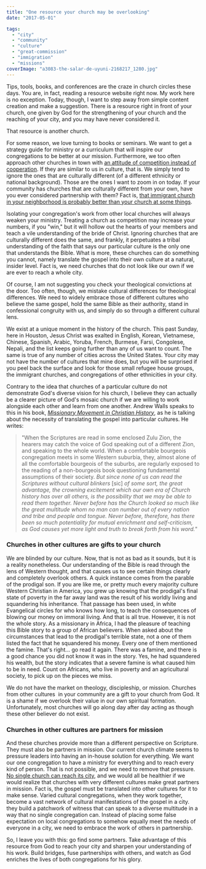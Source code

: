 ```yaml
---
title: "One resource your church may be overlooking"
date: "2017-05-01"

tags: 
  - "city"
  - "community"
  - "culture"
  - "great-commission"
  - "immigration"
  - "missions"
coverImage: "a3083-the-salar-de-uyuni-2168217_1280.jpg"
---
```


Tips, tools, books, and conferences are the craze in church circles these days. You are, in fact, reading a resource website right now. My work here is no exception. Today, though, I want to step away from simple content creation and make a suggestion. There is a resource right in front of your church, one given by God for the strengthening of your church and the reaching of your city, and you may have never considered it.

That resource is another church.

For some reason, we love turning to books or seminars. We want to get a strategy guide for ministry or a curriculum that will inspire our congregations to be better at our mission. Furthermore, we too often approach other churches in town with [an attitude of competition instead of cooperation](http://blog.keelancook.com/2015/11/cooperation-or-competition-does-your-church-play-nice-with-others.html). If they are similar to us in culture, that is. We simply tend to ignore the ones that are culturally different (of a different ethnicity or national background). Those are the ones I want to zoom in on today. If your community has churches that are culturally different from your own, have you ever considered partnership with them? Fact is, [that immigrant church in your neighborhood is probably better than your church at some things](http://blog.keelancook.com/2016/11/three-things-the-immigrant-church-in-your-city-does-better-than-you.html).

Isolating your congregation's work from other local churches will always weaken your ministry. Treating a church as competition may increase your numbers, if you "win," but it will hollow out the hearts of your members and teach a vile understanding of the bride of Christ. Ignoring churches that are culturally different does the same, and frankly, it perpetuates a tribal understanding of the faith that says our particular culture is the only one that understands the Bible. What is more, these churches can do something you cannot, namely translate the gospel into their own culture at a natural, insider level. Fact is, we need churches that do not look like our own if we are ever to reach a whole city.

Of course, I am not suggesting you check your theological convictions at the door. Too often, though, we mistake cultural differences for theological differences. We need to widely embrace those of different cultures who believe the same gospel, hold the same Bible as their authority, stand in confessional congruity with us, and simply do so through a different cultural lens.

We exist at a unique moment in the history of the church. This past Sunday, here in Houston, Jesus Christ was exalted in English, Korean, Vietnamese, Chinese, Spanish, Arabic, Yoruba, French, Burmese, Farsi, Congolese, Nepali, and the list keeps going further than any of us want to count. The same is true of any number of cities across the United States. Your city may not have the number of cultures that mine does, but you will be surprised if you peel back the surface and look for those small refugee house groups, the immigrant churches, and congregations of other ethnicities in your city.

Contrary to the idea that churches of a particular culture do not demonstrate God's diverse vision for his church, I believe they can actually be a clearer picture of God's mosaic church if we are willing to work alongside each other and learn from one another. Andrew Walls speaks to this in his book, [_Missionary Movement in Christian History_](https://www.amazon.com/Missionary-Movement-Christian-History-Transmission/dp/1570750599), as he is talking about the necessity of translating the gospel into particular cultures. He writes:

> "When the Scriptures are read in some enclosed Zulu Zion, the hearers may catch the voice of God speaking out of a different Zion, and speaking to the whole world. When a comfortable bourgeois congregation meets in some Western suburbia, they, almost alone of all the comfortable bourgeois of the suburbs, are regularly exposed to the reading of a non-bourgeois book questioning fundamental assumptions of their society. _But since none of us can read the Scriptures without cultural blinkers_ \[sic\] _of some sort, the great advantage, the crowning excitement which our own era of Church history has over all others, is the possibility that we may be able to read them together. Never before has the Church looked so much like the great multitude whom no man can number out of every nation and tribe and people and tongue. Never before, therefore, has there been so much potentiality for mutual enrichment and self-criticism, as God causes yet more light and truth to break forth from his word._"

### Churches in other cultures are gifts to your church

We are blinded by our culture. Now, that is not as bad as it sounds, but it is a reality nonetheless. Our understanding of the Bible is read through the lens of Western thought, and that causes us to see certain things clearly and completely overlook others. A quick instance comes from the parable of the prodigal son. If you are like me, or pretty much every majority culture Western Christian in America, you grew up knowing that the prodigal's final state of poverty in the far away land was the result of his worldly living and squandering his inheritance. That passage has been used, in white Evangelical circles for who knows how long, to teach the consequences of blowing our money on immoral living. And that is all true. However, it is not the whole story. As a missionary in Africa, I had the pleasure of teaching this Bible story to a group of African believers. When asked about the circumstances that lead to the prodigal's terrible state, not a one of them listed the fact that he squandered his money. Every one of them mentioned the famine. That's right... go read it again. There was a famine, and there is a good chance you did not know it was in the story. Yes, he had squandered his wealth, but the story indicates that a severe famine is what caused him to be in need. Count on Africans, who live in poverty and an agricultural society, to pick up on the pieces we miss.

We do not have the market on theology, discipleship, or mission. Churches from other cultures  in your community are a gift to your church from God. It is a shame if we overlook their value in our own spiritual formation. Unfortunately, most churches will go along day after day acting as though these other believer do not exist.

### Churches in other cultures are partners for mission

And these churches provide more than a different perspective on Scripture. They must also be partners in mission. Our current church climate seems to pressure leaders into having an in-house solution for everything. We want our one congregation to have a ministry for everything and to reach every kind of person. That is not possible, and we need to remove that pressure. [No single church can reach its city](http://blog.keelancook.com/2016/02/why-no-single-church-can-reach-a-city.html), and we would all be healthier if we would realize that churches with very different cultures make great partners in mission. Fact is, the gospel must be translated into other cultures for it to make sense. Varied cultural congregations, when they work together, become a vast network of cultural manifestations of the gospel in a city. they build a patchwork of witness that can speak to a diverse multitude in a way that no single congregation can. Instead of placing some false expectation on local congregations to somehow equally meet the needs of everyone in a city, we need to embrace the work of others in partnership.

So, I leave you with this: go find some partners. Take advantage of this resource from God to reach your city and sharpen your understanding of his work. Build bridges, fuse partnerships with others, and watch as God enriches the lives of both congregations for his glory.
